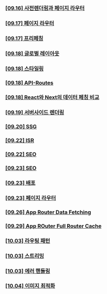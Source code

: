 ### [[09.16] 사전렌더링과 페이지 라우터](/docs/[09.16]사전렌더링과_Page_Router.md)

### [[09.17] 페이지 라우터](/docs/[09.17]page-router.md)

### [[09.17] 프리페칭](/docs/[09.17]프리페칭.md)

### [[09.18] 글로벌 레이아웃](/docs/[09.18]글로벌_레이아웃.md)

### [[09.18] 스타일링](/docs/[09.18]스타일링.md)

### [[09.18] API-Routes](/docs/[09.18]API-Routes.md)

### [[09.18] React와 Next의 데이터 페칭 비교](/docs/[09.18]프리페칭과_데이터페칭_개념.md)

### [[09.19] 서버사이드 렌더링](/docs/[09.19]SSR_서버사이드_렌더링.md)

### [[09.20] SSG](/docs/[09.20]SSG.md)

### [[09.22] ISR](/docs/[09.22]ISR.md)

### [[09.22] SEO](/docs/[09.22]SEO.md)

### [[09.23] SEO](/docs/[09.23]App-Router.md)

### [[09.23] 배포](/docs/[09.23]배포.md)

### [[09.23] 페이지 라우터](/docs/[09.23]페이지_라우터_정리.md)

### [[09.26] App Router Data Fetching](/docs/[09.26]App-Router-Fetching.md)

### [[09.29] App ROuter Full Router Cache](/docs/[09.29]App-Router-Full-Route-Cache.md)

### [[10.03] 라우팅 패턴](/docs/[10.03]라우팅-패턴.md)

### [[10.03] 스트리밍](/docs/[10.03]스트리밍.md)

### [[10.03] 에러 핸들링](/docs/[10.03]에러핸들링.md)

### [[10.04] 이미지 최적화](/docs/[10.04]이미지최적화.md)
